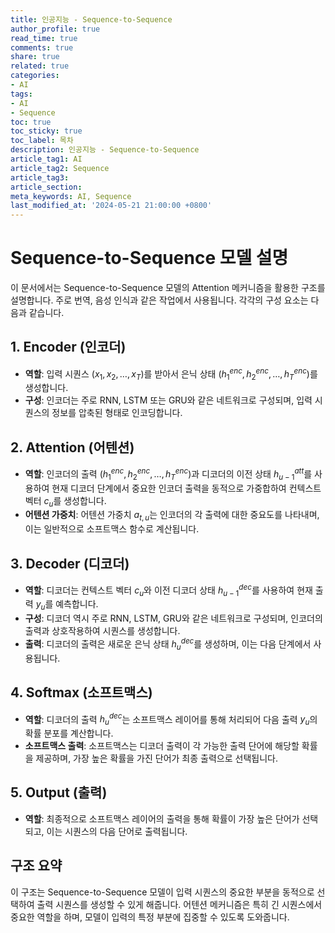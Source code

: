 ```yaml
---
title: 인공지능 - Sequence-to-Sequence 
author_profile: true
read_time: true
comments: true
share: true
related: true
categories:
- AI
tags:
- AI
- Sequence
toc: true
toc_sticky: true
toc_label: 목차
description: 인공지능 - Sequence-to-Sequence 
article_tag1: AI
article_tag2: Sequence
article_tag3: 
article_section: 
meta_keywords: AI, Sequence
last_modified_at: '2024-05-21 21:00:00 +0800'
---
```


# Sequence-to-Sequence 모델 설명

이 문서에서는 Sequence-to-Sequence 모델의 Attention 메커니즘을 활용한 구조를 설명합니다. 주로 번역, 음성 인식과 같은 작업에서 사용됩니다. 각각의 구성 요소는 다음과 같습니다.

## 1. Encoder (인코더)

- **역할**: 입력 시퀀스 $(x_1, x_2, \ldots, x_T)$를 받아서 은닉 상태 $(h_1^{enc}, h_2^{enc}, \ldots, h_T^{enc})$를 생성합니다.
- **구성**: 인코더는 주로 RNN, LSTM 또는 GRU와 같은 네트워크로 구성되며, 입력 시퀀스의 정보를 압축된 형태로 인코딩합니다.

## 2. Attention (어텐션)

- **역할**: 인코더의 출력 $(h_1^{enc}, h_2^{enc}, \ldots, h_T^{enc})$과 디코더의 이전 상태 $h_{u-1}^{att}$를 사용하여 현재 디코더 단계에서 중요한 인코더 출력을 동적으로 가중합하여 컨텍스트 벡터 $c_u$를 생성합니다.
- **어텐션 가중치**: 어텐션 가중치 $a_{t,u}$는 인코더의 각 출력에 대한 중요도를 나타내며, 이는 일반적으로 소프트맥스 함수로 계산됩니다.

## 3. Decoder (디코더)

- **역할**: 디코더는 컨텍스트 벡터 $c_u$와 이전 디코더 상태 $h_{u-1}^{dec}$를 사용하여 현재 출력 $y_u$를 예측합니다.
- **구성**: 디코더 역시 주로 RNN, LSTM, GRU와 같은 네트워크로 구성되며, 인코더의 출력과 상호작용하여 시퀀스를 생성합니다.
- **출력**: 디코더의 출력은 새로운 은닉 상태 $h_u^{dec}$를 생성하며, 이는 다음 단계에서 사용됩니다.

## 4. Softmax (소프트맥스)

- **역할**: 디코더의 출력 $h_u^{dec}$는 소프트맥스 레이어를 통해 처리되어 다음 출력 $y_u$의 확률 분포를 계산합니다.
- **소프트맥스 출력**: 소프트맥스는 디코더 출력이 각 가능한 출력 단어에 해당할 확률을 제공하며, 가장 높은 확률을 가진 단어가 최종 출력으로 선택됩니다.

## 5. Output (출력)

- **역할**: 최종적으로 소프트맥스 레이어의 출력을 통해 확률이 가장 높은 단어가 선택되고, 이는 시퀀스의 다음 단어로 출력됩니다.

## 구조 요약

이 구조는 Sequence-to-Sequence 모델이 입력 시퀀스의 중요한 부분을 동적으로 선택하여 출력 시퀀스를 생성할 수 있게 해줍니다. 어텐션 메커니즘은 특히 긴 시퀀스에서 중요한 역할을 하며, 모델이 입력의 특정 부분에 집중할 수 있도록 도와줍니다.
